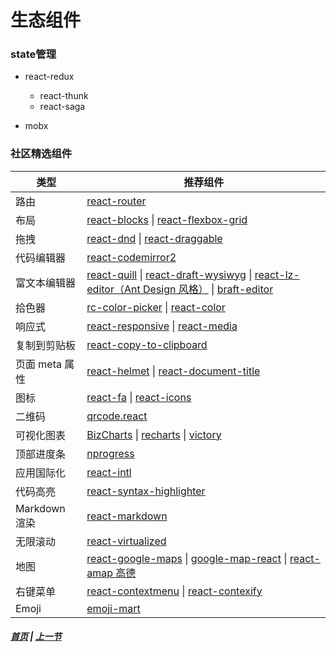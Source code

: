 # 生态组件

### state管理

  * react-redux

    * react-thunk
    * react-saga

  * mobx

### 社区精选组件

类型 | 推荐组件
----|--------
路由 | [react-router](https://github.com/ReactTraining/react-router)
布局 | [react-blocks](https://github.com/whoisandy/react-blocks) \| [react-flexbox-grid](https://github.com/roylee0704/react-flexbox-grid)
拖拽 | [react-dnd](https://github.com/gaearon/react-dnd) \| [react-draggable](https://github.com/mzabriskie/react-draggable)
代码编辑器 | [react-codemirror2](https://github.com/scniro/react-codemirror2)
富文本编辑器 | [react-quill](https://github.com/zenoamaro/react-quill) \| [react-draft-wysiwyg](https://github.com/jpuri/react-draft-wysiwyg) \| [react-lz-editor（Ant Design 风格）](https://github.com/leejaen/react-lz-editor) \| [braft-editor](https://github.com/margox/braft-editor)
拾色器 | [rc-color-picker](https://github.com/react-component/color-picker) \| [react-color](http://casesandberg.github.io/react-color/)
响应式 | [react-responsive](https://github.com/contra/react-responsive) \| [react-media](https://github.com/ReactTraining/react-media)
复制到剪贴板 | [react-copy-to-clipboard](https://github.com/nkbt/react-copy-to-clipboard)
页面 meta 属性 | [react-helmet](https://github.com/nfl/react-helmet) \| [react-document-title](https://github.com/gaearon/react-document-title)
图标 | [react-fa](https://github.com/andreypopp/react-fa) \| [react-icons](https://github.com/gorangajic/react-icons)
二维码  | [qrcode.react](https://github.com/zpao/qrcode.react)
可视化图表 | [BizCharts](https://github.com/alibaba/BizCharts) \| [recharts](https://github.com/recharts/recharts/) \| [victory](https://github.com/FormidableLabs/victory)
顶部进度条 | [nprogress](https://github.com/rstacruz/nprogress)
应用国际化 | [react-intl](https://github.com/yahoo/react-intl)
代码高亮 | [react-syntax-highlighter](https://github.com/conorhastings/react-syntax-highlighter)
Markdown 渲染 | [react-markdown](http://rexxars.github.io/react-markdown/)
无限滚动 | [react-virtualized](https://github.com/bvaughn/react-virtualized)
地图 | [react-google-maps](https://github.com/tomchentw/react-google-maps) \| [google-map-react](https://github.com/istarkov/google-map-react) \| [react-amap 高德](https://github.com/ElemeFE/react-amap)
右键菜单 | [react-contextmenu](https://github.com/vkbansal/react-contextmenu/) \| [react-contexify](https://github.com/fkhadra/react-contexify)
Emoji | [emoji-mart](https://github.com/missive/emoji-mart)



 ##### [首页](../../README.md) | [上一节](./04.md) 
